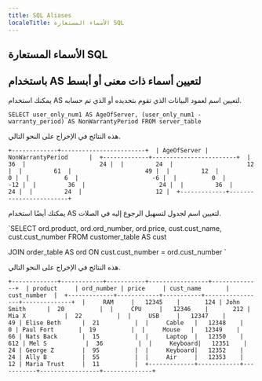 ```yaml
---
title: SQL Aliases
localeTitle: الأسماء المستعارة SQL
---
```

## الأسماء المستعارة SQL

## باستخدام AS لتعيين أسماء ذات معنى أو أبسط

يمكنك استخدام AS لتعيين اسم لعمود البيانات الذي تقوم بتحديده أو الذي تم حسابه.

 `SELECT user_only_num1 AS AgeOfServer, (user_only_num1 - warranty_period) AS NonWarrantyPeriod FROM server_table 
` 

هذه النتائج في الإخراج على النحو التالي.

 `+-------------+------------------------+ 
 | AgeOfServer | NonWarrantyPeriod      | 
 +-------------+------------------------+ 
 |         36  |                     24 | 
 |         24  |                     12 | 
 |         61  |                     49 | 
 |         12  |                      0 | 
 |          6  |                     -6 | 
 |          0  |                    -12 | 
 |         36  |                     24 | 
 |         36  |                     24 | 
 |         24  |                     12 | 
 +-------------+------------------------+ 
` 

يمكنك أيضًا استخدام AS لتعيين اسم لجدول لتسهيل الرجوع إليه في الصلات.

 `SELECT ord.product, ord.ord_number, ord.price, cust.cust_name, cust.cust_number FROM customer_table AS cust 
 
 JOIN order_table AS ord ON cust.cust_number = ord.cust_number 
` 

هذه النتائج في الإخراج على النحو التالي.

 `+-------------+------------+-----------+-----------------+--------------+ 
 | product     | ord_number | price     | cust_name       | cust_number  | 
 +-------------+------------+-----------+-----------------+--------------+ 
 |     RAM     |   12345    |       124 | John Smith      |  20          | 
 |     CPU     |   12346    |       212 | Mia X           |  22          | 
 |     USB     |   12347    |        49 | Elise Beth      |  21          | 
 |     Cable   |   12348    |         0 | Paul Fort       |  19          | 
 |     Mouse   |   12349    |        66 | Nats Back       |  15          | 
 |     Laptop  |   12350    |       612 | Mel S           |  36          | 
 |     Keyboard|   12351    |        24 | George Z        |  95          | 
 |     Keyboard|   12352    |        24 | Ally B          |  55          | 
 |     Air     |   12353    |        12 | Maria Trust     |  11          | 
 +-------------+------------+-----------+-----------------+--------------+ 
`